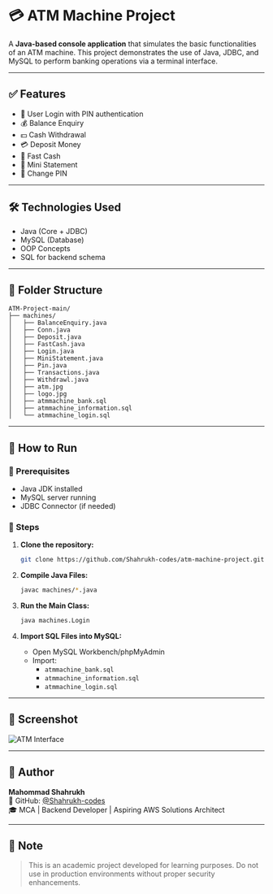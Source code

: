# 💳 ATM Machine Project

A **Java-based console application** that simulates the basic functionalities of an ATM machine. This project demonstrates the use of Java, JDBC, and MySQL to perform banking operations via a terminal interface.

---

## ✅ Features

- 🔐 User Login with PIN authentication  
- 💰 Balance Enquiry  
- 💵 Cash Withdrawal  
- 💳 Deposit Money  
- 🔁 Fast Cash  
- 📜 Mini Statement  
- 🔑 Change PIN

---

## 🛠 Technologies Used

- Java (Core + JDBC)
- MySQL (Database)
- OOP Concepts
- SQL for backend schema

---

## 📁 Folder Structure

```
ATM-Project-main/
├── machines/
│   ├── BalanceEnquiry.java
│   ├── Conn.java
│   ├── Deposit.java
│   ├── FastCash.java
│   ├── Login.java
│   ├── MiniStatement.java
│   ├── Pin.java
│   ├── Transactions.java
│   ├── Withdrawl.java
│   ├── atm.jpg
│   ├── logo.jpg
│   ├── atmmachine_bank.sql
│   ├── atmmachine_information.sql
│   └── atmmachine_login.sql
```

---

## 🧪 How to Run

### 📌 Prerequisites
- Java JDK installed
- MySQL server running
- JDBC Connector (if needed)

### 🔧 Steps

1. **Clone the repository:**
   ```bash
   git clone https://github.com/Shahrukh-codes/atm-machine-project.git
   ```

2. **Compile Java Files:**
   ```bash
   javac machines/*.java
   ```

3. **Run the Main Class:**
   ```bash
   java machines.Login
   ```

4. **Import SQL Files into MySQL:**
   - Open MySQL Workbench/phpMyAdmin
   - Import:
     - `atmmachine_bank.sql`
     - `atmmachine_information.sql`
     - `atmmachine_login.sql`

---

## 📸 Screenshot

![ATM Interface](machines/atm.jpg)

---

## 👤 Author

**Mahommad Shahrukh**  
🔗 GitHub: [@Shahrukh-codes](https://github.com/Shahrukh-codes)  
🎓 MCA | Backend Developer | Aspiring AWS Solutions Architect  

---

## 📌 Note

> This is an academic project developed for learning purposes. Do not use in production environments without proper security enhancements.
